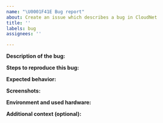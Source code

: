 ```yaml
---
name: "\U0001F41E Bug report"
about: Create an issue which describes a bug in CloudNet
title: ''
labels: bug
assignees: ''

---
```


**Description of the bug:**  
<!-- A clear and concise description of what the bug is. Summarize the bug with a few words or sentences. -->


**Steps to reproduce this bug:**  
<!-- Here is an example for how this could look like. The important thing is that you are describing the steps as specific as possible! -->
<!--

Steps to reproduce the behavior:
1. Go to '...'
2. Click on '....'
3. Scroll down to '....'
4. See error


Steps to reproduce the exception:
1. Declare object '....'
2. Call method '#foo(int)'
3. See exception

-->


**Expected behavior:**  
<!-- A clear and concise description of what you expected to happen. -->


**Screenshots:**  
<!-- If applicable, add screenshots to help explain your problem. -->


**Environment and used hardware:**  
<!-- Example: 
 - System specifications: Technical information about your hardware [e.g. CPU = Intel i5 7th Gen etc.]
 - OS: On which operating system did the bug occur? [e.g. Linux, OS X, Windows]
 - Version: Which release and build version did you run/use? [e.g. CloudNet 3.3]
 
 ------ Copy-paste ------ 
 System specifications: 
 OS: 
 Version: 
-->


**Additional context (optional):**  
<!-- Add any other important information about the problem here. -->
